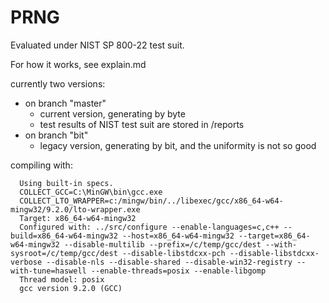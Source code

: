 # PRNG

Evaluated under NIST SP 800-22 test suit.

For how it works, see explain.md

currently two versions: 
- on branch "master"
  - current version, generating by byte
  - test results of NIST test suit are stored in /reports
- on branch "bit"
  - legacy version, generating by bit, and the uniformity is not so good

compiling with:  
```
  Using built-in specs.
  COLLECT_GCC=C:\MinGW\bin\gcc.exe
  COLLECT_LTO_WRAPPER=c:/mingw/bin/../libexec/gcc/x86_64-w64-mingw32/9.2.0/lto-wrapper.exe
  Target: x86_64-w64-mingw32
  Configured with: ../src/configure --enable-languages=c,c++ --build=x86_64-w64-mingw32 --host=x86_64-w64-mingw32 --target=x86_64-w64-mingw32 --disable-multilib --prefix=/c/temp/gcc/dest --with-sysroot=/c/temp/gcc/dest --disable-libstdcxx-pch --disable-libstdcxx-verbose --disable-nls --disable-shared --disable-win32-registry --with-tune=haswell --enable-threads=posix --enable-libgomp
  Thread model: posix
  gcc version 9.2.0 (GCC)
```